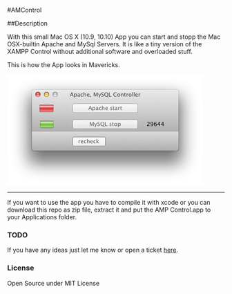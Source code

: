 #AMControl

##Description

With this small Mac OS X (10.9, 10.10) App you can start and stopp the Mac OSX-builtin Apache and MySql Servers.
It is like a tiny version of the XAMPP Control without additional software and overloaded stuff.

This is how the App looks in Mavericks.

![Mac OSX App to control apache, mysql](https://raw.githubusercontent.com/lh84/AMControl/master/githubAMControl.png "App")

---

If you want to use the app you have to compile it with xcode or you can download this repo as zip file, extract it and put the AMP Control.app to your Applications folder.

### TODO

If you have any ideas just let me know or open a ticket [here](https://github.com/lh84/AMControl/issues/new).

### License

Open Source under MIT License

